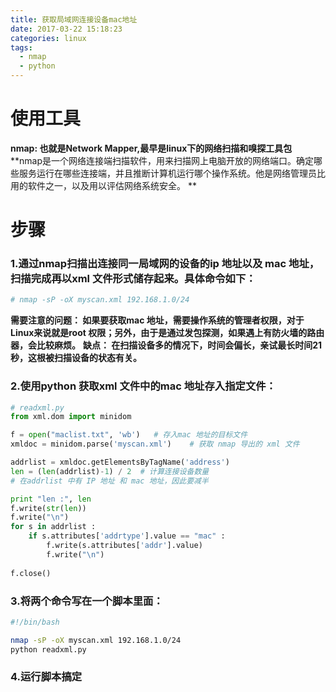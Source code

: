 ```yaml
---
title: 获取局域网连接设备mac地址
date: 2017-03-22 15:18:23
categories: linux
tags:
  - nmap
  - python
---
```


# 使用工具
**nmap: 也就是Network Mapper,最早是linux下的网络扫描和嗅探工具包**
**nmap是一个网络连接端扫描软件，用来扫描网上电脑开放的网络端口。确定哪些服务运行在哪些连接端，并且推断计算机运行哪个操作系统。他是网络管理员比用的软件之一，以及用以评估网络系统安全。 **
<!--more-->
# 步骤
### 1.通过nmap扫描出连接同一局域网的设备的ip 地址以及 mac 地址，扫描完成再以xml 文件形式储存起来。具体命令如下：
``` bash
# nmap -sP -oX myscan.xml 192.168.1.0/24
```
**需要注意的问题： 如果要获取mac 地址，需要操作系统的管理者权限，对于Linux来说就是root 权限；另外，由于是通过发包探测，如果遇上有防火墙的路由器，会比较麻烦。**
**缺点： 在扫描设备多的情况下，时间会偏长，亲试最长时间21秒，这根被扫描设备的状态有关。**

### 2.使用python 获取xml 文件中的mac 地址存入指定文件：
``` python
# readxml.py
from xml.dom import minidom

f = open("maclist.txt", 'wb')   # 存入mac 地址的目标文件
xmldoc = minidom.parse('myscan.xml')    # 获取 nmap 导出的 xml 文件

addrlist = xmldoc.getElementsByTagName('address')
len = (len(addrlist)-1) / 2  # 计算连接设备数量
# 在addrlist 中有 IP 地址 和 mac 地址，因此要减半

print "len :", len
f.write(str(len))
f.write("\n")
for s in addrlist :
	if s.attributes['addrtype'].value == "mac" :
    	f.write(s.attributes['addr'].value)
        f.write("\n")
        
f.close()
```

### 3.将两个命令写在一个脚本里面：
``` bash
#!/bin/bash

nmap -sP -oX myscan.xml 192.168.1.0/24
python readxml.py
```

### 4.运行脚本搞定